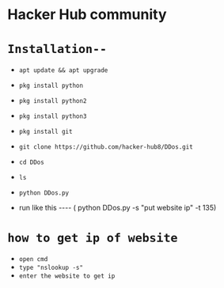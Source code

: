 # Hacker Hub community

# ` Installation-- `

* ``` apt update && apt upgrade ```
* ``` pkg install python ```
* ``` pkg install python2 ```
* ``` pkg install python3 ```
* ``` pkg install git ```
* ``` git clone https://github.com/hacker-hub8/DDos.git ```
* ``` cd DDos ```
* ``` ls ```
* ``` python DDos.py ```

* run like this ----
( python DDos.py -s "put website ip" -t 135)

# #########################
# ` how to get ip of website `
* ` open cmd ` 
* ` type "nslookup -s" `
* ` enter the website to get ip `
# ##########################
